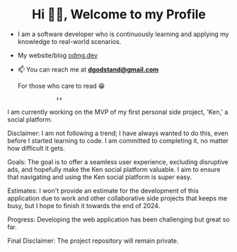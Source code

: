<h1 align="center">Hi 👋🏾, Welcome to my Profile</h1>

- I am a software developer who is continuously learning and applying my knowledge to real-world scenarios.

- My website/blog [odmg.dev](https://odmg.dev/)
- 📫 You can reach me at **dgodstand@gmail.com**
  
   For those who care to read 😁
  
                  ⬇️⬇️
  
I am currently working on the MVP of my first personal side project, 'Ken,' a social platform.

Disclaimer: I am not following a trend; I have always wanted to do this, even before I started learning to code. I am committed to completing it, no matter how difficult it gets.

Goals: The goal is to offer a seamless user experience, excluding disruptive ads, and hopefully make the Ken social platform valuable. I aim to ensure that navigating and using the Ken social platform is super easy. 

Estimates: I won't provide an estimate for the development of this application due to work and other collaborative side projects that keeps me busy, but I hope to finish it towards the end of 2024. 

Progress: Developing the web application has been challenging but great so far. 

Final Disclaimer: The project repository will remain private. 
